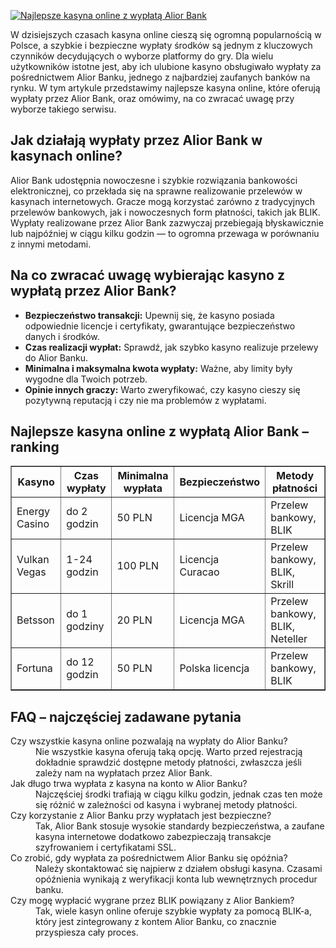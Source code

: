 [![Najlepsze kasyna online z wypłatą Alior Bank](https://123-caf.pages.dev/gitsignup.png)](https://vrmoo.ru/Bt82HjjY)

<div>     <p>W dzisiejszych czasach kasyna online cieszą się ogromną popularnością w Polsce, a szybkie i bezpieczne wypłaty środków są jednym z kluczowych czynników decydujących o wyborze platformy do gry. Dla wielu użytkowników istotne jest, aby ich ulubione kasyno obsługiwało wypłaty za pośrednictwem Alior Banku, jednego z najbardziej zaufanych banków na rynku. W tym artykule przedstawimy najlepsze kasyna online, które oferują wypłaty przez Alior Bank, oraz omówimy, na co zwracać uwagę przy wyborze takiego serwisu.</p>        <h2>Jak działają wypłaty przez Alior Bank w kasynach online?</h2>     <p>Alior Bank udostępnia nowoczesne i szybkie rozwiązania bankowości elektronicznej, co przekłada się na sprawne realizowanie przelewów w kasynach internetowych. Gracze mogą korzystać zarówno z tradycyjnych przelewów bankowych, jak i nowoczesnych form płatności, takich jak BLIK. Wypłaty realizowane przez Alior Bank zazwyczaj przebiegają błyskawicznie lub najpóźniej w ciągu kilku godzin — to ogromna przewaga w porównaniu z innymi metodami.</p>        <h2>Na co zwracać uwagę wybierając kasyno z wypłatą przez Alior Bank?</h2>     <ul>       <li><strong>Bezpieczeństwo transakcji:</strong> Upewnij się, że kasyno posiada odpowiednie licencje i certyfikaty, gwarantujące bezpieczeństwo danych i środków.</li>       <li><strong>Czas realizacji wypłat:</strong> Sprawdź, jak szybko kasyno realizuje przelewy do Alior Banku.</li>       <li><strong>Minimalna i maksymalna kwota wypłaty:</strong> Ważne, aby limity były wygodne dla Twoich potrzeb.</li>       <li><strong>Opinie innych graczy:</strong> Warto zweryfikować, czy kasyno cieszy się pozytywną reputacją i czy nie ma problemów z wypłatami.</li>     </ul>        <h2>Najlepsze kasyna online z wypłatą Alior Bank – ranking</h2>     <table border="1" cellpadding="8" cellspacing="0">       <thead>         <tr>           <th>Kasyno</th>           <th>Czas wypłaty</th>           <th>Minimalna wypłata</th>           <th>Bezpieczeństwo</th>           <th>Metody płatności</th>         </tr>       </thead>       <tbody>         <tr>           <td>Energy Casino</td>           <td>do 2 godzin</td>           <td>50 PLN</td>           <td>Licencja MGA</td>           <td>Przelew bankowy, BLIK</td>         </tr>         <tr>           <td>Vulkan Vegas</td>           <td>1-24 godzin</td>           <td>100 PLN</td>           <td>Licencja Curacao</td>           <td>Przelew bankowy, BLIK, Skrill</td>         </tr>         <tr>           <td>Betsson</td>           <td>do 1 godziny</td>           <td>20 PLN</td>           <td>Licencja MGA</td>           <td>Przelew bankowy, BLIK, Neteller</td>         </tr>         <tr>           <td>Fortuna</td>           <td>do 12 godzin</td>           <td>50 PLN</td>           <td>Polska licencja</td>           <td>Przelew bankowy, BLIK</td>         </tr>       </tbody>     </table>        <h2>FAQ – najczęściej zadawane pytania</h2>     <dl>       <dt>Czy wszystkie kasyna online pozwalają na wypłaty do Alior Banku?</dt>       <dd>Nie wszystkie kasyna oferują taką opcję. Warto przed rejestracją dokładnie sprawdzić dostępne metody płatności, zwłaszcza jeśli zależy nam na wypłatach przez Alior Bank.</dd>          <dt>Jak długo trwa wypłata z kasyna na konto w Alior Banku?</dt>       <dd>Najczęściej środki trafiają w ciągu kilku godzin, jednak czas ten może się różnić w zależności od kasyna i wybranej metody płatności.</dd>          <dt>Czy korzystanie z Alior Banku przy wypłatach jest bezpieczne?</dt>       <dd>Tak, Alior Bank stosuje wysokie standardy bezpieczeństwa, a zaufane kasyna internetowe dodatkowo zabezpieczają transakcje szyfrowaniem i certyfikatami SSL.</dd>          <dt>Co zrobić, gdy wypłata za pośrednictwem Alior Banku się opóźnia?</dt>       <dd>Należy skontaktować się najpierw z działem obsługi kasyna. Czasami opóźnienia wynikają z weryfikacji konta lub wewnętrznych procedur banku.</dd>          <dt>Czy mogę wypłacić wygrane przez BLIK powiązany z Alior Bankiem?</dt>       <dd>Tak, wiele kasyn online oferuje szybkie wypłaty za pomocą BLIK-a, który jest zintegrowany z kontem Alior Banku, co znacznie przyspiesza cały proces.</dd>     </dl>   </div>